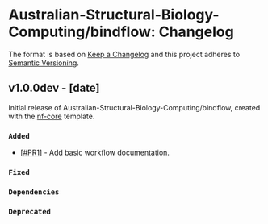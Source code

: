 # Australian-Structural-Biology-Computing/bindflow: Changelog

The format is based on [Keep a Changelog](https://keepachangelog.com/en/1.0.0/)
and this project adheres to [Semantic Versioning](https://semver.org/spec/v2.0.0.html).

## v1.0.0dev - [date]

Initial release of Australian-Structural-Biology-Computing/bindflow, created with the [nf-core](https://nf-co.re/) template.

### `Added`
- [[#PR1](https://github.com/Australian-Structural-Biology-Computing/bindflow/pull/1)] - Add basic workflow documentation.

### `Fixed`

### `Dependencies`

### `Deprecated`
